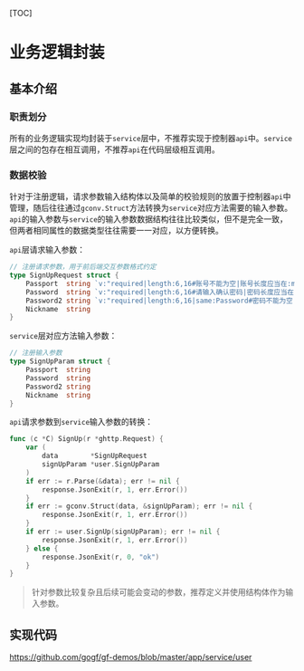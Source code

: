 [TOC]

# 业务逻辑封装

## 基本介绍

### 职责划分

所有的业务逻辑实现均封装于`service`层中，不推荐实现于控制器`api`中。`service`层之间的包存在相互调用，不推荐`api`在代码层级相互调用。

### 数据校验

针对于注册逻辑，请求参数输入结构体以及简单的校验规则的放置于控制器`api`中管理，随后往往通过`gconv.Struct`方法转换为`service`对应方法需要的输入参数。`api`的输入参数与`service`的输入参数数据结构往往比较类似，但不是完全一致，但两者相同属性的数据类型往往需要一一对应，以方便转换。

`api`层请求输入参数：
```go
// 注册请求参数，用于前后端交互参数格式约定
type SignUpRequest struct {
	Passport  string `v:"required|length:6,16#账号不能为空|账号长度应当在:min到:max之间"`
	Password  string `v:"required|length:6,16#请输入确认密码|密码长度应当在:min到:max之间"`
	Password2 string `v:"required|length:6,16|same:Password#密码不能为空|密码长度应当在:min到:max之间|两次密码输入不相等"`
	Nickname  string
}
```

`service`层对应方法输入参数：
```go
// 注册输入参数
type SignUpParam struct {
	Passport  string
	Password  string
	Password2 string
	Nickname  string
}
```

`api`请求参数到`service`输入参数的转换：
```go
func (c *C) SignUp(r *ghttp.Request) {
	var (
		data        *SignUpRequest
		signUpParam *user.SignUpParam
	)
	if err := r.Parse(&data); err != nil {
		response.JsonExit(r, 1, err.Error())
	}
	if err := gconv.Struct(data, &signUpParam); err != nil {
		response.JsonExit(r, 1, err.Error())
	}
	if err := user.SignUp(signUpParam); err != nil {
		response.JsonExit(r, 1, err.Error())
	} else {
		response.JsonExit(r, 0, "ok")
	}
}
```

> 针对参数比较复杂且后续可能会变动的参数，推荐定义并使用结构体作为输入参数。

## 实现代码

https://github.com/gogf/gf-demos/blob/master/app/service/user

